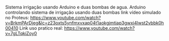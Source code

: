 Sistema irrigação usando Arduino e duas bombas de agua.
Arduino controlando sistema de irrigação usando duas bombas link vídeo simulado no Proteus: 
https://www.youtube.com/watch?v=BrkmPArDjeg&lc=z23oxts5ynfmxvxap04t1aokgjmtiap3gwxi4lwst2vbbk0h00410
Link uso pratico real: https://www.youtube.com/watch?v=7gLTqkiZoy0

